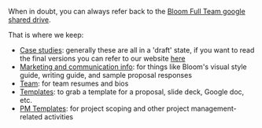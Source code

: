 When in doubt, you can always refer back to the [Bloom Full Team google shared drive](https://drive.google.com/drive/u/0/folders/0AOJVzBlrgkPcUk9PVA).

That is where we keep: 
- [Case studies](https://drive.google.com/drive/folders/1TLBBLS_gLHOwbdY6HmFEAmhaW9AS-asI?usp=sharing): generally these are all in a 'draft' state, if you want to read the final versions you can refer to our website [here](https://bloomworks.digital/work)
- [Marketing and communication info](https://drive.google.com/drive/folders/1CpFv0REjol60RMnmlus3sub1U9QbLCsl?usp=sharing): for things like Bloom's visual style guide, writing guide, and sample proposal responses
- [Team](https://drive.google.com/drive/folders/1ifDUZX6Tq3CBvV03-49yNVeSIFG3QC9S?usp=sharing): for team resumes and bios
- [Templates](https://drive.google.com/drive/folders/1ba-TApkKF7hLt5K0PCqjVVwX9UJERQMD?usp=sharing): to grab a template for a proposal, slide deck, Google doc, etc. 
- [PM Templates](https://drive.google.com/drive/u/0/folders/1VFms5OSWVNVeCsoie3YjbU0wDl143g4s): for project scoping and other project management-related activities



